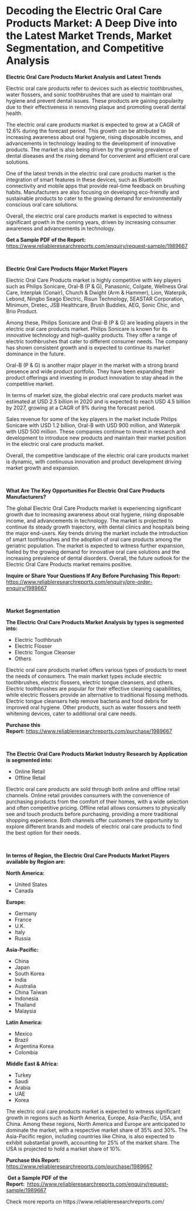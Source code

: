 <p><h1>Decoding the Electric Oral Care Products Market: A Deep Dive into the Latest Market Trends, Market Segmentation, and Competitive Analysis</h1></p><p><strong>Electric Oral Care Products Market Analysis and Latest Trends</strong></p>
<p><p>Electric oral care products refer to devices such as electric toothbrushes, water flossers, and sonic toothbrushes that are used to maintain oral hygiene and prevent dental issues. These products are gaining popularity due to their effectiveness in removing plaque and promoting overall dental health.</p><p>The electric oral care products market is expected to grow at a CAGR of 12.6% during the forecast period. This growth can be attributed to increasing awareness about oral hygiene, rising disposable incomes, and advancements in technology leading to the development of innovative products. The market is also being driven by the growing prevalence of dental diseases and the rising demand for convenient and efficient oral care solutions.</p><p>One of the latest trends in the electric oral care products market is the integration of smart features in these devices, such as Bluetooth connectivity and mobile apps that provide real-time feedback on brushing habits. Manufacturers are also focusing on developing eco-friendly and sustainable products to cater to the growing demand for environmentally conscious oral care solutions.</p><p>Overall, the electric oral care products market is expected to witness significant growth in the coming years, driven by increasing consumer awareness and advancements in technology.</p></p>
<p><strong>Get a Sample PDF of the Report:&nbsp;</strong> <a href="https://www.reliableresearchreports.com/enquiry/request-sample/1989667">https://www.reliableresearchreports.com/enquiry/request-sample/1989667</a></p>
<p>&nbsp;</p>
<p><strong>Electric Oral Care Products Major Market Players</strong></p>
<p><p>Electric Oral Care Products market is highly competitive with key players such as Philips Sonicare, Oral-B (P & G), Panasonic, Colgate, Wellness Oral Care, Interplak (Conair), Church & Dwight (Arm & Hammer), Lion, Waterpik, Lebond, Ningbo Seago Electric, Risun Technology, SEASTAR Corporation, Minimum, Dretec, JSB Healthcare, Brush Buddies, AEG, Sonic Chic, and Brio Product.</p><p>Among these, Philips Sonicare and Oral-B (P & G) are leading players in the electric oral care products market. Philips Sonicare is known for its innovative technology and high-quality products. They offer a range of electric toothbrushes that cater to different consumer needs. The company has shown consistent growth and is expected to continue its market dominance in the future.</p><p>Oral-B (P & G) is another major player in the market with a strong brand presence and wide product portfolio. They have been expanding their product offerings and investing in product innovation to stay ahead in the competitive market.</p><p>In terms of market size, the global electric oral care products market was estimated at USD 2.5 billion in 2020 and is expected to reach USD 4.5 billion by 2027, growing at a CAGR of 9% during the forecast period.</p><p>Sales revenue for some of the key players in the market include Philips Sonicare with USD 1.2 billion, Oral-B with USD 900 million, and Waterpik with USD 500 million. These companies continue to invest in research and development to introduce new products and maintain their market position in the electric oral care products market. </p><p>Overall, the competitive landscape of the electric oral care products market is dynamic, with continuous innovation and product development driving market growth and expansion.</p></p>
<p>&nbsp;</p>
<p><strong>What Are The Key Opportunities For Electric Oral Care Products Manufacturers?</strong></p>
<p><p>The global Electric Oral Care Products market is experiencing significant growth due to increasing awareness about oral hygiene, rising disposable income, and advancements in technology. The market is projected to continue its steady growth trajectory, with dental clinics and hospitals being the major end-users. Key trends driving the market include the introduction of smart toothbrushes and the adoption of oral care products among the geriatric population. The market is expected to witness further expansion, fueled by the growing demand for innovative oral care solutions and the increasing prevalence of dental disorders. Overall, the future outlook for the Electric Oral Care Products market remains positive.</p></p>
<p><strong>Inquire or Share Your Questions If Any Before Purchasing This Report:</strong> <a href="https://www.reliableresearchreports.com/enquiry/pre-order-enquiry/1989667">https://www.reliableresearchreports.com/enquiry/pre-order-enquiry/1989667</a></p>
<p>&nbsp;</p>
<p><strong>Market Segmentation</strong></p>
<p><strong>The Electric Oral Care Products Market Analysis by types is segmented into:</strong></p>
<p><ul><li>Electric Toothbrush</li><li>Electric Flosser</li><li>Electric Tongue Cleanser</li><li>Others</li></ul></p>
<p><p>Electric oral care products market offers various types of products to meet the needs of consumers. The main market types include electric toothbrushes, electric flossers, electric tongue cleansers, and others. Electric toothbrushes are popular for their effective cleaning capabilities, while electric flossers provide an alternative to traditional flossing methods. Electric tongue cleansers help remove bacteria and food debris for improved oral hygiene. Other products, such as water flossers and teeth whitening devices, cater to additional oral care needs.</p></p>
<p><strong>Purchase this Report:&nbsp;</strong><a href="https://www.reliableresearchreports.com/purchase/1989667">https://www.reliableresearchreports.com/purchase/1989667</a></p>
<p>&nbsp;</p>
<p><strong>The Electric Oral Care Products Market Industry Research by Application is segmented into:</strong></p>
<p><ul><li>Online Retail</li><li>Offline Retail</li></ul></p>
<p><p>Electric oral care products are sold through both online and offline retail channels. Online retail provides consumers with the convenience of purchasing products from the comfort of their homes, with a wide selection and often competitive pricing. Offline retail allows consumers to physically see and touch products before purchasing, providing a more traditional shopping experience. Both channels offer customers the opportunity to explore different brands and models of electric oral care products to find the best option for their needs.</p></p>
<p>&nbsp;</p>
<p><strong>In terms of Region, the Electric Oral Care Products Market Players available by Region are:</strong></p>
<p>
    <p> <strong> North America: </strong>
        <ul>
            <li>United States</li>
            <li>Canada</li>
        </ul>
        </p> 
    <p> <strong> Europe: </strong>
        <ul>
            <li>Germany</li>
            <li>France</li>
            <li>U.K.</li>
            <li>Italy</li>
            <li>Russia</li>
        </ul>
        </p> 
    <p> <strong> Asia-Pacific: </strong>
        <ul>
            <li>China</li>
            <li>Japan</li>
            <li>South Korea</li>
            <li>India</li>
            <li>Australia</li>
            <li>China Taiwan</li>
            <li>Indonesia</li>
            <li>Thailand</li>
            <li>Malaysia</li>
        </ul>
        </p> 
    <p> <strong> Latin America: </strong>
        <ul>
            <li>Mexico</li>
            <li>Brazil</li>
            <li>Argentina Korea</li>
            <li>Colombia</li>
        </ul>
        </p> 
    <p> <strong> Middle East & Africa: </strong>
        <ul>
            <li>Turkey</li>
            <li>Saudi</li>
            <li>Arabia</li>
            <li>UAE</li>
            <li>Korea</li>
        </ul>
    </p>
    </p>
<p><p>The electric oral care products market is expected to witness significant growth in regions such as North America, Europe, Asia-Pacific, USA, and China. Among these regions, North America and Europe are anticipated to dominate the market, with a respective market share of 35% and 30%. The Asia-Pacific region, including countries like China, is also expected to exhibit substantial growth, accounting for 25% of the market share. The USA is projected to hold a market share of 10%.</p></p>
<p><strong>Purchase this Report: </strong><a href="https://www.reliableresearchreports.com/purchase/1989667">https://www.reliableresearchreports.com/purchase/1989667</a></p>
<p>&nbsp;<strong>Get a Sample PDF of the Report:&nbsp;&nbsp;</strong><a href="https://www.reliableresearchreports.com/enquiry/request-sample/1989667">https://www.reliableresearchreports.com/enquiry/request-sample/1989667</a></p>
<p><strong></strong></p>
<p>Check more reports on https://www.reliableresearchreports.com/</p>
